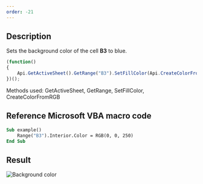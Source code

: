 ```yaml
---
order: -21
---
```


## Description

Sets the background color of the cell **B3** to blue.

<!-- This code snippet is shown in the screenshot. -->

<!-- eslint-skip -->

``` ts
(function()
{
    Api.GetActiveSheet().GetRange("B3").SetFillColor(Api.CreateColorFromRGB(0, 0, 250));
})();
```

Methods used: GetActiveSheet, GetRange, SetFillColor, CreateColorFromRGB

## Reference Microsoft VBA macro code

``` vb
Sub example()
    Range("B3").Interior.Color = RGB(0, 0, 250)
End Sub
```

## Result

![Background color](/assets/images/plugins/background-color.png)
